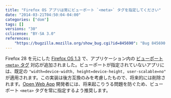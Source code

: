```yaml
---
title: "Firefox OS アプリは常にビューポート `<meta>` タグを指定してください"
date: "2014-03-21T04:50:04-04:00"
categories: ["dom"]
tags: []
versions: "30"
cclicense: "BY-SA 3.0"
references:
    "https://bugzilla.mozilla.org/show_bug.cgi?id=845690": "Bug 845690 – Support meta viewport in Firefox OS apps"
---
```

Firefox 28 を元にした [Firefox OS 1.3](https://developer.mozilla.org/ja/Firefox_OS/Releases/1.3) で、アプリケーション内の [ビューポート `<meta>` タグ](https://developer.mozilla.org/ja/docs/Mozilla/Mobile/Viewport_meta_tag) 対応が追加されました。ビューポートが指定されていないアプリには、既定の `"width=device-width, height=device-height, user-scalable=no"` が適用されます。この実装は後方互換のみを考慮したもので、将来的には削除されます。[Open Web App](https://developer.mozilla.org/ja/Apps/Quickstart/Build/Intro_to_open_web_apps) 開発者には、将来起こりうる問題を防ぐため、ビューポート `<meta>` タグを常に指定するよう推奨します。
